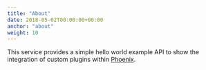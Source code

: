 ```yaml
---
title: "About"
date: 2018-05-02T00:00:00+00:00
anchor: "about"
weight: 10
---
```


This service provides a simple hello world example API to show the integration of custom plugins within [Phoenix](https://github.com/owncloud/phoenix).
